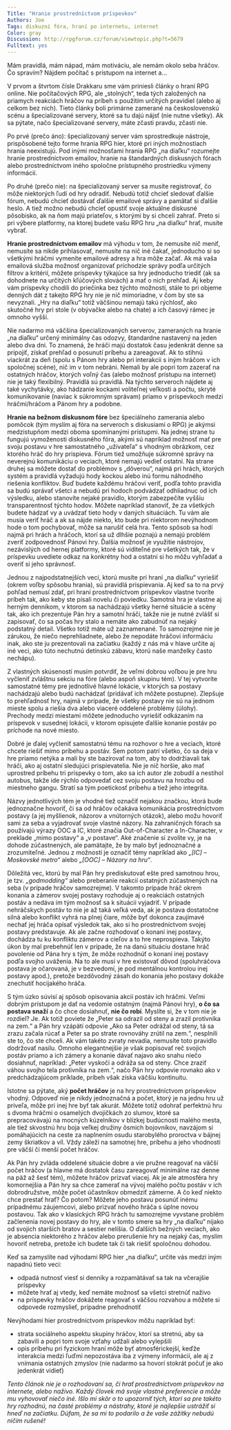 ```yaml
---
Title: "Hranie prostredníctvom príspevkov"
Authors: Joe
Tags: diskuzní fóra, hraní po internetu, internet
Color: gray
Discussion: http://rpgforum.cz/forum/viewtopic.php?t=5679
Fulltext: yes
---
```

Mám pravidlá, mám nápad, mám motiváciu, ale nemám okolo seba hráčov. Čo spravím? Nájdem počítač s prístupom na internet a...

V prvom a štvrtom čísle Drakkaru sme vám priniesli články o hraní RPG online. Nie počítačových RPG, ale „stolných“, teda tých založených na priamych reakciách hráčov na príbeh s použitím určitých pravidiel (alebo aj celkom bez nich). Tieto články boli primárne zamerané na československú scénu a špecializované servery, ktoré sa tu dajú nájsť (nie nutne všetky). Ak sa pýtate, načo špecializované servery, máte zčasti pravdu, zčasti nie.

Po prvé (prečo áno): špecializovaný server vám sprostredkuje nástroje, prispôsobené tejto forme hrania RPG hier, ktoré pri iných možnostiach hrania neexistujú. Pod inými možnosťami hrania RPG „na diaľku“ rozumejte hranie prostredníctvom emailov, hranie na štandardných diskusných fórach alebo prostredníctvom iného spoločne prístupného prostriedku výmeny informácií.

Po druhé (prečo nie): na špecializovaný server sa musíte registrovať, čo môže niektorých ľudí od hry odradiť. Nebudú totiž chcieť sledovať ďalšie fórum, nebudú chcieť dostávať ďalšie emailové správy a pamätať si ďalšie heslo. A tiež možno nebudú chcieť opustiť svoje aktuálne diskusné pôsobisko, ak na ňom majú priateľov, s ktorými by si chceli zahrať. Preto si pri výbere platformy, na ktorej budete vašu RPG hru „na diaľku“ hrať, musíte vybrať.  

**Hranie prostredníctvom emailov** má výhodu v tom, že nemusíte nič meniť, nemusíte sa nikde prihlasovať, nemusíte na nič iné čakať, jednoducho si so všetkými hráčmi vymeníte emailové adresy a hra môže začať. Ak má vaša emailová služba možnosť organizovať príchodzie správy podľa určitých filtrov a kritérií, môžete príspevky týkajúce sa hry jednoducho triediť (ak sa dohodnete na určitých kľúčových slovách) a mať o nich prehľad. Aj keby vám príspevky chodili do priečinka bez týchto možností, stále to pri objeme denných dát z takejto RPG hry nie je nič mimoriadne, v čom by ste sa nevyznali. „Hry na diaľku“ totiž väčšinou nemajú takú rýchlosť, ako skutočné hry pri stole (v obývačke alebo na chate) a ich časový rámec je omnoho vyšší.  

Nie nadarmo má väčšina špecializovaných serverov, zameraných na hranie „na diaľku“ určený minimálny čas odozvy, štandardne nastavený na jeden alebo dva dni. To znamená, že hráči majú dostatok času jedenkrát denne sa pripojiť, získať prehľad o posunutí príbehu a zareagovať. Ak to stihnú viackrát za deň (spolu s Pánom hry alebo pri interakcii s iným hráčom v ich spoločnej scéne), nič im v tom nebráni. Nemali by ale popri tom zazerať na ostatných hráčov, ktorých voľný čas (alebo možnosť prístupu na internet) nie je taký flexibilný. Pravidlá sú pravidlá. Na týchto serveroch nájdete aj také vychytávky, ako hádzanie kockami voliteľnej veľkosti a počtu, skryté komunikovanie (naviac k súkromným správam) priamo v príspevkoch medzi hráčmi/hráčom a Pánom hry a podobne.  

**Hranie na bežnom diskusnom fóre** bez špeciálneho zamerania alebo pomôcok (tým myslím aj fóra na serveroch s diskusiami o RPG) je akýmsi medzistupňom medzi oboma spomínanými prístupmi. Na jednej strane tu fungujú vymoženosti diskusného fóra, akými sú napríklad možnosť mať pre svoju postavu v hre samostatného „užívateľa“ s vhodným obrázkom, cez ktorého hráč do hry prispieva. Fórum tiež umožňuje súkromné správy na neverejnú komunikáciu o veciach, ktoré nemajú vedieť ostatní. Na strane druhej sa môžete dostať do problémov s „dôverou“, najmä pri hrách, ktorých systém a pravidlá vyžadujú hody kockou alebo inú formu náhodného riešenia konfliktov. Buď budete každému hráčovi veriť, podľa tohto pravidla sa budú správať všetci a nebudú pri hodoch podvádzať odhliadnuc od ich výsledku, alebo stanovíte nejaké pravidlo, ktorým zabezpečíte vyššiu transparentnosť týchto hodov. Môžete napríklad stanoviť, že za všetkých budete hádzať vy a uvádzať tieto hody v daných situáciách. Tu vám ale musia veriť hráč a ak sa nájde niekto, kto bude pri niektorom nevýhodnom hode o tom pochybovať, môže sa narušiť celá hra. Tento spôsob sa hodí najmä pri hrách a hráčoch, ktorí sa už dlhšie poznajú a nemajú problém zveriť zodpovednosť Pánovi hry. Ďalšia možnosť je využitie nástrojov, nezávislých od hernej platformy, ktoré sú viditeľné pre všetkých tak, že v príspevku uvediete odkaz na konkrétny hod a ostatní si ho môžu vyhľadať a overiť si jeho správnosť.   

Jednou z najpodstatnejších vecí, ktorú musíte pri hraní „na diaľku“ vyriešiť (okrem voľby spôsobu hrania), sú pravidlá prispievania. Aj keď sa to na prvý pohľad nemusí zdať, pri hraní prostredníctvom príspevkov vlastne tvoríte príbeh tak, ako keby ste písali novelu či poviedku. Samotná hra je vlastne aj herným denníkom, v ktorom sa nachádzajú všetky herné situácie a scény tak, ako ich prezentuje Pán hry a samotní hráči, takže nie je nutné zvlášť si zapisovať, čo sa počas hry stalo a nemáte ako zabudnúť na nejaký podstatný detail. Všetko totiž máte už zaznamenané. To samozrejme nie je zárukou, že niečo neprehliadnete, alebo že nepodáte hráčovi informáciu inak, ako ste ju prezentovali na začiatku (každý z nás má v hlave určite aj iné veci, ako túto nechutnú detinskú zábavu, ktorú naše manželky často nechápu).  

Z vlastných skúseností musím potvrdiť, že veľmi dobrou voľbou je pre hru vyčleniť zvláštnu sekciu na fóre (alebo aspoň skupinu tém). V tej vytvoríte samostatné témy pre jednotlivé hlavné lokácie, v ktorých sa postavy nachádzajú alebo budú nachádzať (pridávať ich môžete postupne). Zlepšuje to prehľadnosť hry, najmä v prípade, že všetky postavy nie sú na jednom mieste spolu a riešia dva alebo viaceré oddelené problémy (úlohy). Prechody medzi miestami môžete jednoducho vyriešiť odkázaním na príspevok v susednej lokácii, v ktorom opisujete ďalšie konanie postáv po príchode na nové miesto.   

Dobré je ďalej vyčleniť samostatnú tému na rozhovor o hre a veciach, ktoré chcete riešiť mimo príbehu a postáv. Sem potom patrí všetko, čo sa deja v hre priamo netýka a mali by ste bazírovať na tom, aby to dodržiavali tak hráči, ako aj ostatní sledujúci prispievatelia. Nie je nič horšie, ako mať uprostred príbehu tri príspevky o tom, ako sa ich autor zle zobudil a nestihol autobus, takže ide rýchlo odpovedať cez svoju postavu na hrozbu od miestneho gangu. Stratí sa tým poetickosť príbehu a tiež jeho integrita.  

Názvy jednotlivých tém je vhodné tiež označiť nejakou značkou, ktorá bude jednoznačne hovoriť, či sa od hráčov očakáva komunikácia prostredníctvom postavy (a jej myšlienok, názorov a vnútorných otázok), alebo možu hovoriť sami za seba a vyjadrovať svoje vlastné názory. Na zahraničných fórach sa používajú výrazy OOC a IC, ktoré značia Out-of-Character a In-Character, v preklade „mimo postavy“ a „v postave“. Aké značenie si zvolíte vy, je na dohode zúčastnených, ale pamätajte, že by malo byť jednoznačné a zrozumiteľné. Jednou z možností je označiť témy napríklad ako _„[IC] – Moskovské metro“_ alebo _„[OOC] – Názory na hru“_.  

Dôležitá vec, ktorú by mal Pán hry prediskutovať ešte pred samotnou hrou, je tzv. _„godmodding“_ alebo preberanie reakcií ostatných zúčastnených na seba (v prípade hráčov samozrejme). V takomto prípade hráč okrem konania a zámerov svojej postavy rozhoduje aj o reakciách ostatných postáv a nedáva im tým možnosť sa k situácii vyjadriť. V prípade nehráčskych postáv to nie je až taká veľká veda, ak je postava dostatočne silná alebo konflikt vyhrá na plnej čiare, môže byť dokonca zaujímavé nechať jej hráča opísať výsledok tak, ako si ho prostredníctvom svojej postavy predstavuje. Ak ale začne rozhodovať o konaní inej postavy, dochádza tu ku konfliktu zámerov a cieľov a to hre neprospieva. Takýto úkon by mal prebehnúť len v prípade, že na danú situáciu dostane hráč povolenie od Pána hry s tým, že môže rozhodnúť o konaní inej postavy podľa svojho uváženia. Na to ale musí v hre existovať dôvod (spoluhráčova postava je očarovaná, je v bezvedomí, je pod mentálnou kontrolou inej postavy apod.), pretože bezdôvodný zásah do konania jeho postavy dokáže znechutiť hocijakého hráča.  

S tým úzko súvisí aj spôsob opisovania akcií postáv ich hráčmi. Veľmi dobrým prístupom je dať na vedomie ostatným (najmä Pánovi hry), **o čo sa postava snaží** a čo chce dosiahnuť, **nie čo robí**. Myslíte si, že v tom nie je rozdiel? Je. Ak totiž poviete že „Peter sa odrazil od steny a zrazil protivníka na zem.“ a Pán hry vzápätí odpovie „Ako sa Peter odrážal od steny, tá sa zrazu začala rúcať a Peter sa po strate rovnováhy zrútil na zem.“, nesplnili ste to, čo ste chceli. Ak vám takéto zvraty nevadia, nemusíte toto pravidlo dodržovať nasilu. Omnoho elegantnejšie je však popisovať reč svojich postáv priamo a ich zámery a konanie dávať najavo ako snahu niečo dosiahnuť, napríklad: „Peter vyskočí a odráža sa od steny. Chce zraziť váhou svojho tela protivníka na zem.“, načo Pán hry odpovie rovnako ako v predchádzajúcom príklade, príbeh však získa väčšiu kontinuitu.  

Istotne sa pýtate, aký **počet hráčov** je na hry prostredníctvom príspevkov vhodný. Odpoveď nie je nikdy jednoznačná a počet, ktorý je na jednu hru už priveľa, môže pri inej hre byť tak akurát. Môžete totiž odohrať perfektnú hru s dvoma hráčmi o osamelých dvojičkách zo slumov, ktoré sa prepracovávajú na mocných kúzelníkov v blízkej budúcnosti malého mesta, ale tiež skvostnú hru boja veľkej družiny ôsmich bojovníkov, navzájom si pomáhajúcich na ceste za naplnením osudu starobylého proroctva v bájnej zemy škriatkov a víl. Vždy záleží na samotnej hre, príbehu a jeho vhodnosti pre väčší čí menší počet hráčov.

Ak Pán hry zvláda oddelené situácie dobre a vie pružne reagovať na väčší počet hráčov (a hlavne má dostatok času zareagovať minimálne raz denne na päž až šesť tém), môžete hráčov prizvať viacej. Ak je ale atmosféra hry komornejšia a Pán hry sa chce zamerať na vývoj malého počtu postáv v ich dobrodružstve, môže počet účastníkov obmedziť zámerne. A čo keď niekto chce prestať hrať? Čo potom? Môžete jeho postavu posunúť inému prípadnému záujemcovi, alebo prizvať nového hráča s úplne novou postavou. Tak ako v klasických RPG hrách tu samozrejme vyvstane problém začlenenia novej postavy do hry, ale v tomto smere sa hry „na diaľku“ nijako od svojich starších bratov a sestier nelíšia. O ďalších bežných veciach, ako je absencia niektorého z hráčov alebo prerušenie hry na nejaký čas, myslím hovoriť netreba, pretože ich budete tak či tak riešiť spoločnou dohodou.  

Keď sa zamyslíte nad výhodami RPG hier „na diaľku“, určite vás medzi iným napadnú tieto veci:

*   odpadá nutnosť viesť si denníky a rozpamätávať sa tak na včerajšie príspevky
*   môžete hrať aj vtedy, keď nemáte možnosť sa všetci stretnúť naživo
*   na príspevky hráčov dokážete reagovať s väčšou rozvahou a môžete si odpovede rozmyslieť, prípadne prehodnotiť

Nevýhodami hier prostredníctvom príspevkov môžu napríklad byť:

*   strata sociálneho aspektu skupiny hráčov, ktorí sa stretnú, aby sa zabavili a popri tom svoje vzťahy udžali alebo vylepšili
*   opis príbehu pri fyzickom hraní môže byť atmosférickejší, keďže interakcia medzi ľuďmi nepozostáva iba z výmeny informácií, ale aj z vnímania ostatných zmyslov (nie nadarmo sa hovorí stokrát počuť je ako jedenkrát vidieť)

_Tento článok nie je o rozhodovaní sa, či hrať prostredníctvom príspevkov na internete, alebo naživo. Každý človek má svoje vlastné preferencie a môže mu vyhovovať niečo iné. Išlo mi skôr o to upozorniť tých, ktorí sa pre takéto hry rozhodnú, na časté problémy a nástrahy, ktoré je najlepšie ustrážiť si hneď na začiatku. Dúfam, že sa mi to podarilo a že vaše zážitky nebudú ničím rušené!_
